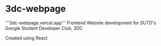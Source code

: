 # 3dc-webpage
'''3dc-webpage.vercel.app'''
Frontend Website development for SUTD's Google Student Developer Club, 3DC

Created using React
